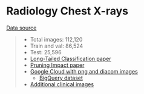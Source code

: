 # Radiology Chest X-rays

[Data source](https://nihcc.app.box.com/v/ChestXray-NIHCC)

>* Total images: 112,120
>* Train and val: 86,524
>* Test: 25,596
>* [Long-Tailed Classification paper](https://arxiv.org/pdf/2208.13365.pdf)
>* [Pruning Impact paper](https://arxiv.org/pdf/2308.09180.pdf)
>* [Google Cloud with png and diacom images](https://cloud.google.com/healthcare-api/docs/resources/public-datasets/nih-chest)
>   * [BigQuery dataset](https://console.cloud.google.com/bigquery?project=chc-nih-chest-xray&p=chc-nih-chest-xray&page=project&_ga=2.132782475.427163326.1713533475-887427496.1713533475&ws=!1m0)
>* [Additional clinical images](https://portal.imaging.datacommons.cancer.gov/collections/)
